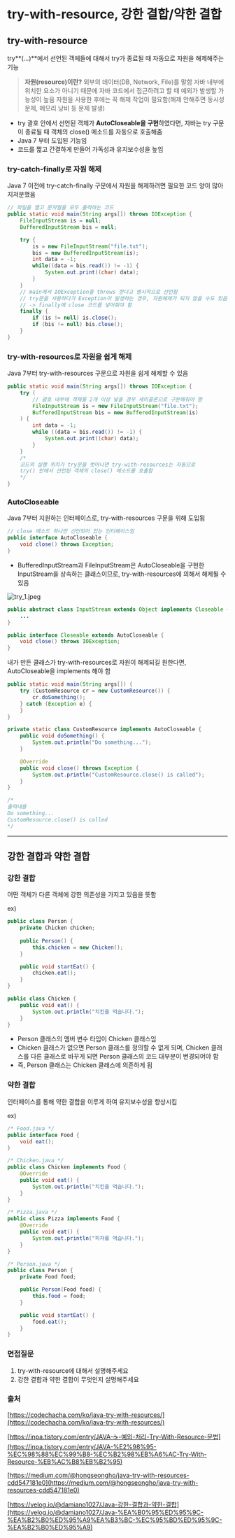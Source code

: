 # try-with-resource, 강한 결합/약한 결합

## try-with-resource

try**(…)**에서 선언된 객체들에 대해서 try가 종료될 때 자동으로 자원을 해제해주는 기능 

> **자원(resource)이란?**
외부의 데이터(DB, Network, File)를 말함
자바 내부에 위치한 요소가 아니기 때문에 자바 코드에서 접근하려고 할 때 예외가 발생할 가능성이 높음
자원을 사용한 후에는 꼭 해제 작업이 필요함(해제 안해주면 동시성 문제, 메모리 낭비 등 문제 발생)
> 
- try 괄호 안에서 선언된 객체가 **AutoCloseable을 구현**하였다면, 자바는 try 구문이 종료될 때 객체의 close() 메소드를 자동으로 호출해줌
- Java 7 부터 도입된 기능임
- 코드를 짧고 간결하게 만들어 가독성과 유지보수성을 높임

### try-catch-finally로 자원 해제

Java 7 이전에 try-catch-finally 구문에서 자원을 해제하려면 필요한 코드 양이 많아 지저분했음 

```java
// 파일을 열고 문자열을 모두 출력하는 코드
public static void main(String args[]) throws IOException {
	FileInputStream is = null;
	BufferedInputStream bis = null;

	try {
		is = new FileInputStream("file.txt");
		bis = new BufferedInputStream(is);
		int data = -1;
		while((data = bis.read()) != -1) {
			System.out.print((char) data);
		}
	} 
	// main에서 IOException을 throws 한다고 명시적으로 선언함
	// try문을 사용하다가 Exception이 발생하는 경우, 자원해제가 되지 않을 수도 있음
	// -> finally에 close 코드를 넣어줘야 함 
	finally {
		if (is != null) is.close();
		if (bis != null) bis.close();
	}
}
```

### try-with-resources로 자원을 쉽게 해제

Java 7부터 try-with-resources 구문으로 자원을 쉽게 해제할 수 있음 

```java
public static void main(String args[]) throws IOException {
	try (
		// 괄호 내부에 객체를 2개 이상 넣을 경우 세미콜론으로 구분해줘야 함 
		FileInputStream is = new FileInputStream("file.txt");
		BufferedInputStream bis = new BufferedInputStream(is)
	) {
		int data = -1;
		while ((data = bis.read()) != -1) {
			System.out.print((char) data);
		}
	} 
	/*
	코드의 실행 위치가 try문을 벗어나면 try-with-resources는 자동으로 
	try() 안에서 선언된 객체의 close() 메소드를 호출함
	*/
}
```

### AutoCloseable

Java 7부터 지원하는 인터페이스로, try-with-resources 구문을 위해 도입됨 

```java
// close 메소드 하나만 선언되어 있는 인터페이스임
public interface AutoCloseable {
	void close() throws Exception;
}
```

- BufferedInputStream과 FileInputStream은 AutoCloseable을 구현한 InputStream을 상속하는 클래스이므로, try-with-resources에 의해서 해제될 수 있음

![try_1.jpeg](try-with-resource,%20%E1%84%80%E1%85%A1%E1%86%BC%E1%84%92%E1%85%A1%E1%86%AB%20%E1%84%80%E1%85%A7%E1%86%AF%E1%84%92%E1%85%A1%E1%86%B8%20%E1%84%8B%E1%85%A3%E1%86%A8%E1%84%92%E1%85%A1%E1%86%AB%20%E1%84%80%E1%85%A7%E1%86%AF%E1%84%92%E1%85%A1%E1%86%B8%20c270799c368d46c5a91e7ffaea17dbe2/try_1.jpeg)

```java
public abstract class InputStream extends Object implements Closeable {
	...
}

public interface Closeable extends AutoCloseable {
	void close() throws IOException;
}
```

내가 만든 클래스가 try-with-resources로 자원이 해제되길 원한다면, AutoCloseable을 implements 해야 함 

```java
public static void main(String args[]) {
    try (CustomResource cr = new CustomResource()) {
        cr.doSomething();
    } catch (Exception e) {
    }
}

private static class CustomResource implements AutoCloseable {
    public void doSomething() {
        System.out.println("Do something...");
    }

    @Override
    public void close() throws Exception {
        System.out.println("CustomResource.close() is called");
    }
}

/*
출력내용 
Do something...
CustomResource.close() is called
*/
```

---

## 강한 결합과 약한 결합

### 강한 결합

어떤 객체가 다른 객체에 강한 의존성을 가지고 있음을 뜻함 

ex)

```java
public class Person {
    private Chicken chicken;
    
    public Person() {
        this.chicken = new Chicken();
    }

    public void startEat() {
        chicken.eat();
    }
}

public class Chicken {
    public void eat() {
        System.out.println("치킨을 먹습니다.");
    }
}
```

- Person 클래스의 멤버 변수 타입이 Chicken 클래스임
- Chicken 클래스가 없으면 Person 클래스를 정의할 수 없게 되며, Chicken 클래스를 다른 클래스로 바꾸게 되면 Person 클래스의 코드 대부분이 변경되어야 함
- 즉, Person 클래스는 Chicken 클래스에 의존하게 됨

### 약한 결합

인터페이스를 통해 약한 결합을 이루게 하여 유지보수성을 향상시킴 

ex)

```java
/* Food.java */
public interface Food {
    void eat();
}
```

```java
/* Chicken.java */
public class Chicken implements Food {
    @Override
    public void eat() {
        System.out.println("치킨을 먹습니다.");
    }
}

/* Pizza.java */
public class Pizza implements Food {
    @Override
    public void eat() {
        System.out.println("피자를 먹습니다.");
    }
}
```

```java
/* Person.java */
public class Person {
    private Food food;

    public Person(Food food) {
        this.food = food;
    }

    public void startEat() {
        food.eat();
    }
}
```

### 면접질문

1. try-with-resource에 대해서 설명해주세요
2. 강한 결합과 약한 결합이 무엇인지 설명해주세요 

### 출처

[https://codechacha.com/ko/java-try-with-resources/](https://codechacha.com/ko/java-try-with-resources/)

[https://inpa.tistory.com/entry/JAVA-☕-예외-처리-Try-With-Resource-문법](https://inpa.tistory.com/entry/JAVA-%E2%98%95-%EC%98%88%EC%99%B8-%EC%B2%98%EB%A6%AC-Try-With-Resource-%EB%AC%B8%EB%B2%95)

[https://medium.com/@hongseongho/java-try-with-resources-cdd547181e0](https://medium.com/@hongseongho/java-try-with-resources-cdd547181e0)

[https://velog.io/@damiano1027/Java-강한-결합과-약한-결합](https://velog.io/@damiano1027/Java-%EA%B0%95%ED%95%9C-%EA%B2%B0%ED%95%A9%EA%B3%BC-%EC%95%BD%ED%95%9C-%EA%B2%B0%ED%95%A9)